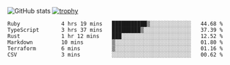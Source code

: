 ![GitHub stats](https://github-readme-stats.vercel.app/api?username=ksk001100&show_icons=true&theme=tokyonight)
[![trophy](https://github-profile-trophy.vercel.app/?username=ksk001100&theme=onedark)](https://github.com/ryo-ma/github-profile-trophy)

<!--START_SECTION:waka-->

```text
Ruby             4 hrs 19 mins   ███████████▒░░░░░░░░░░░░░   44.68 %
TypeScript       3 hrs 37 mins   █████████▒░░░░░░░░░░░░░░░   37.39 %
Rust             1 hr 12 mins    ███░░░░░░░░░░░░░░░░░░░░░░   12.52 %
Markdown         10 mins         ▒░░░░░░░░░░░░░░░░░░░░░░░░   01.80 %
Terraform        6 mins          ▒░░░░░░░░░░░░░░░░░░░░░░░░   01.16 %
CSV              3 mins          ░░░░░░░░░░░░░░░░░░░░░░░░░   00.62 %
```

<!--END_SECTION:waka-->
